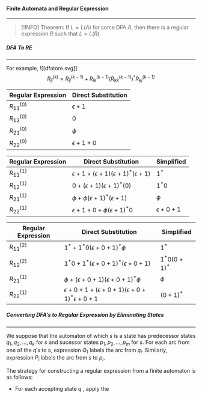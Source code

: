 #### Finite Automata and Regular Expression
---
>[!INFO]
Theorem: If $L = L(A)$ for some DFA $A$, then there is a regular expression $R$ such that $L =  L(R)$.

##### DFA To RE
---
For example,
![[dfatore.svg]]
$$
R_{ij}^{(k)} = R_{ij}^{(k-1)} + R_{ik}^{(k-1)}(R_{kk}^{(k-1)})^*R_{kj}^{(k-1)}
$$

Regular Expression | Direct Substitution
---| ---
 $R_{11}^{(0)}$ | $\epsilon + 1$
 $R_{12}^{(0)}$ | $0$
 $R_{21}^{(0)}$ | $\phi$
 $R_{22}^{(0)}$ | $\epsilon + 1 + 0$

 Regular Expression | Direct Substitution | Simplified
---| --- | ---
 $R_{11}^{(1)}$ | $\epsilon + 1 + (\epsilon + 1)(\epsilon + 1)^*(\epsilon + 1)$ | $1^*$
 $R_{12}^{(1)}$ | $0 + (\epsilon + 1)(\epsilon + 1)^*(0)$ | $1^*0$
 $R_{21}^{(1)}$ | $\phi + \phi(\epsilon + 1)^*(\epsilon + 1)$ | $\phi$
 $R_{22}^{(1)}$ | $\epsilon + 1 + 0 + \phi(\epsilon + 1)^*0$ | $\epsilon + 0 + 1$
 
   Regular Expression | Direct Substitution | Simplified
---| --- | ---
 $R_{11}^{(2)}$ | $1^* + 1^*0(\epsilon + 0 + 1)^*\phi$ | $1^*$
 $R_{12}^{(2)}$ | $1^*0 + 1^*(\epsilon + 0 + 1)^*(\epsilon + 0 + 1)$ | $1^*0(0 +1)^*$
 $R_{21}^{(1)}$ | $\phi + (\epsilon + 0 + 1)(\epsilon + 0 + 1)^*\phi$ | $\phi$
 $R_{22}^{(1)}$ | $\epsilon + 0 + 1 + (\epsilon + 0 + 1)(\epsilon + 0 + 1)^*\epsilon + 0 + 1$ | $(0 + 1)^*$

##### Converting DFA's to Regular Expression by Eliminating States
----
We suppose that the automaton of which $s$ is a state has predecessor states $q_1, q_2, ... , q_k$ for $s$ and sucessor states $p_1, p_2, ... ,p_m$ for $s$. For each arc from one of the $q's$ to s, expression $Q_1$ labels the arc from $q_i$. Similarly,  expression $P_i$ labels the arc from $s$ to $p_i$.
 

The strategy for constructing a regular expression from a finite automaton is as follows:

- For each accepting state $q$ , apply the 